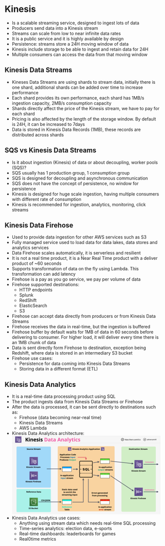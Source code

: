 # Kinesis

- Is a scalable streaming service, designed to ingest lots of data
- Producers send data into a Kinesis stream
- Streams can scale from low to near infinite data rates
- It is a public service and it is highly available by design
- Persistence: streams store a 24H moving window of data
- Kinesis include storage to be able to ingest and retain data for 24H
- Multiple consumers can access the data from that moving window

## Kinesis Data Streams

- Kineses Data Streams are using shards to stream data, initially there is one shard, additional shards can be added over time to increase performance
- Each shard provides its own performance, each shard has 1MB/s ingestion capacity, 2MB/s consumption capacity
- Shards directly affect the price of the Kinesis stream, we have to pay for each shard
- Pricing is also affected by the length of the storage window. By default is 24H, it can be increased to 7days
- Data is stored in Kinesis Data Records (1MB), these records are distributed across shards

## SQS vs Kinesis Data Streams

- Is it about ingestion (Kinesis) of data or about decoupling, worker pools (SQS)?
- SQS usually has 1 production group, 1 consumption group
- SQS is designed for decoupling and asynchronous communication
- SQS does not have the concept of persistence, no window for persistence
- Kinesis is designed for huge scale ingestion, having multiple consumers with different rate of consumption
- Kinesis is recommended for ingestion, analytics, monitoring, click streams

## Kinesis Data Firehose

- Used to provide data ingestion for other AWS services such as S3
- Fully managed service used to load data for data lakes, data stores and analytics services
- Data Firehose scales automatically, it is serverless and resilient
- It is not a real time product, it is a Near Real Time product with a deliver product of ~60 seconds
- Supports transformation of data on the fly using Lambda. This transformation can add latency
- Firehose is a pay as you go service, we pay per volume of data
- Firehose supported destinations:
    - HTTP endpoints
    - Splunk
    - RedShift
    - ElasticSearch
    - S3
- Firehose can accept data directly from producers or from Kinesis Data Streams
- Firehose receives the data in real-time, but the ingestion is buffered
- Firehose buffer by default waits for 1MB of data in 60 seconds before delivering to consumer. For higher load, it will deliver every time there is an 1MB chunk of data
- Data is sent directly form Firehose to destination, exception being Redshift, where data is stored in an intermediary S3 bucket
- Firehose use cases:
    - Persistence for data coming into Kinesis Data Streams
    - Storing data in a different format (ETL)

## Kinesis Data Analytics

- It is a real-time data processing product using SQL
- The product ingests data from Kinesis Data Streams or Firehose
- After the data is processed, it can be sent directly to destinations such as:
    - Firehose (data becoming near-real time)
    - Kinesis Data Streams
    - AWS Lambda
- Kinesis Data Analytics architecture:
    ![Kinesis Data Analytics architecture](images/KinesisDataAnalytics.png)
- Kinesis Data Analytics use cases:
    - Anything using stream data which needs real-time SQL processing
    - Time-series analytics: election data, e-sports
    - Real-time dashboards: leaderboards for games
    - Real0time metrics